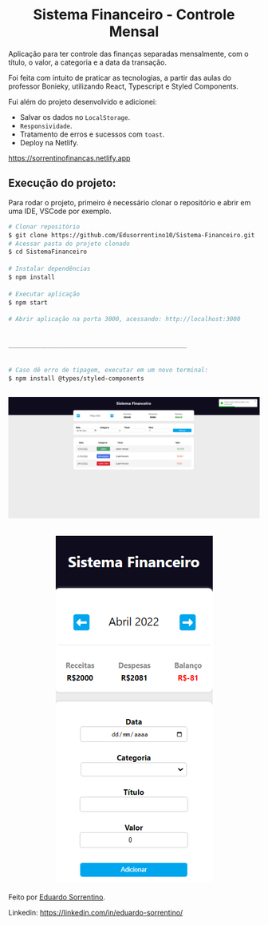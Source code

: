 <h1 align="center" >Sistema Financeiro - Controle Mensal</h1>

Aplicação para ter controle das finanças separadas mensalmente, com o título, o valor, a categoria e a data da transação.
<p>Foi feita com intuito de praticar as tecnologias, a partir das aulas do professor Bonieky, utilizando React, Typescript e Styled Components.</p>
<p>Fui além do projeto desenvolvido e adicionei:</p>

* Salvar os dados no `LocalStorage`.
* `Responsividade`.
* Tratamento de erros e sucessos com `toast`.
* Deploy na Netlify.

https://sorrentinofinancas.netlify.app

## Execução do projeto:

Para rodar o projeto, primeiro é necessário clonar o repositório e abrir em uma IDE, VSCode por exemplo.

```bash
# Clonar repositório
$ git clone https://github.com/Edusorrentino10/Sistema-Financeiro.git
# Acessar pasta do projeto clonado
$ cd SistemaFinanceiro

# Instalar dependências
$ npm install

# Executar aplicação
$ npm start

# Abrir aplicação na porta 3000, acessando: http://localhost:3000


__________________________________________________


# Caso dê erro de tipagem, executar em um novo terminal:
$ npm install @types/styled-components
```

<h2 align="center"><img src="./src/images/print-marco.png"></h2>
<h2 align="center"><img src="./src/images/responsivo.png"></h2>



Feito por <a href="https://github.com/Edusorrentino10">Eduardo Sorrentino</a>.

Linkedin: https://linkedin.com/in/eduardo-sorrentino/